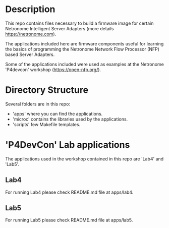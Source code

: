 # Description
This repo contains files necessary to build a firmware image for certain
Netronome Intelligent Server Adapters (more details https://netronome.com).

The applications included here are firmware components useful for learning
the basics of programming the Netronome Network Flow Processor (NFP) based
Server Adapters.

Some of the applications included were used as examples at the Netronome
'P4devcon' workshop (https://open-nfp.org/).

# Directory Structure
Several folders are in this repo:
* 'apps' where you can find the applications.
* 'microc' contains the libraries used by the applications.
* 'scripts' few Makefile templates.

# 'P4DevCon' Lab applications
The applications used in the workshop contained in this repo are
'Lab4' and 'Lab5'.

## Lab4
For running Lab4 please check README.md file at apps/lab4.

## Lab5
For running Lab5 please check README.md file at apps/lab5.
